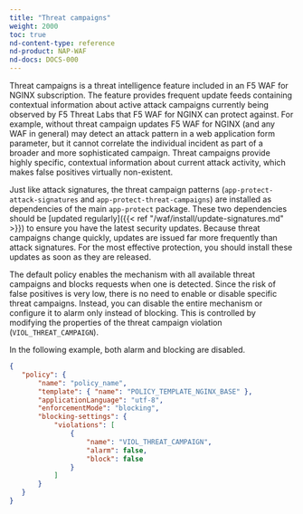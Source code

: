 ```yaml
---
title: "Threat campaigns"
weight: 2000
toc: true
nd-content-type: reference
nd-product: NAP-WAF
nd-docs: DOCS-000
---
```


Threat campaigns is a threat intelligence feature included in an F5 WAF for NGINX subscription. The feature provides frequent update feeds containing contextual information about active attack campaigns currently being observed by F5 Threat Labs that F5 WAF for NGINX can protect against. For example, without threat campaign updates F5 WAF for NGINX (and any WAF in general) may detect an attack pattern in a web application form parameter, but it cannot correlate the individual incident as part of a broader and more sophisticated campaign. Threat campaigns provide highly specific, contextual information about current attack activity, which makes false positives virtually non-existent.

Just like attack signatures, the threat campaign patterns (`app-protect-attack-signatures` and `app-protect-threat-campaigns`) are installed as dependencies of the main `app-protect` package. These two dependencies should be [updated regularly]({{< ref "/waf/install/update-signatures.md" >}}) to ensure you have the latest security updates. Because threat campaigns change quickly, updates are issued far more frequently than attack signatures. For the most effective protection, you should install these updates as soon as they are released.

The default policy enables the mechanism with all available threat campaigns and blocks requests when one is detected. Since the risk of false positives is very low, there is no need to enable or disable specific threat campaigns. Instead, you can disable the entire mechanism or configure it to alarm only instead of blocking. This is controlled by modifying the properties of the threat campaign violation (`VIOL_THREAT_CAMPAIGN`).

In the following example, both alarm and blocking are disabled.

```json
{
   "policy": {
       "name": "policy_name",
       "template": { "name": "POLICY_TEMPLATE_NGINX_BASE" },
       "applicationLanguage": "utf-8",
       "enforcementMode": "blocking",
       "blocking-settings": {
           "violations": [
               {
                   "name": "VIOL_THREAT_CAMPAIGN",
                   "alarm": false,
                   "block": false
               }
           ]
       }
   }
}
```
